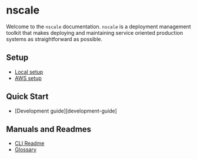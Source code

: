 # nscale

Welcome to the `nscale` documentation. `nscale` is a deployment
management toolkit that makes deploying and maintaining service 
oriented production systems as straightforward as possible.

## Setup

* [Local setup][setup-guide]
* [AWS setup][aws]

## Quick Start

* [Development guide][development-guide]

## Manuals and Readmes

* [CLI Readme][cli-readme]
* [Glossary][glossary]

[setup-guide]: setup-guide.md
[aws]: aws.md
[cli-readme]: https://github.com/nearform/nscale-client
[glossary]: glossary.md
